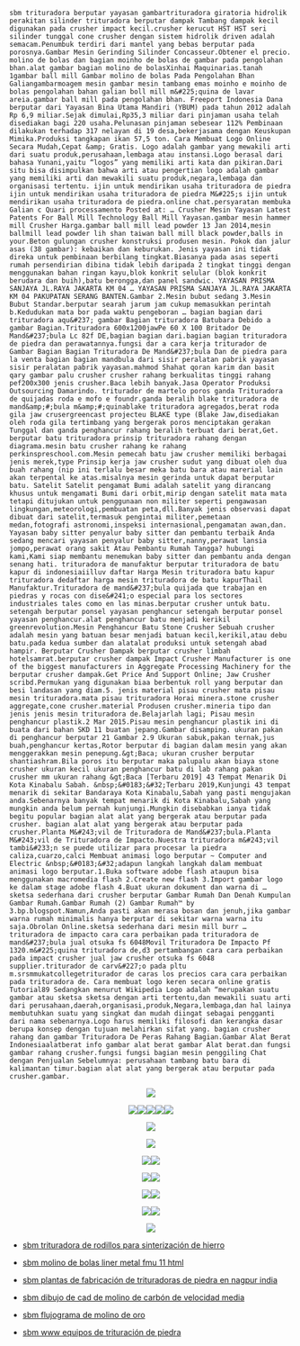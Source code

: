 
```
sbm trituradora berputar yayasan gambartrituradora giratoria hidrolik perakitan silinder trituradora berputar dampak Tambang dampak kecil digunakan pada crusher impact kecil.crusher kerucut HST HST seri silinder tunggal cone crusher dengan sistem hidrolik driven adalah semacam.Penumbuk terdiri dari mantel yang bebas berputar pada porosnya.Gambar Mesin Gerinding Silinder Concasseur.Obtener el precio. molino de bolas dan bagian moinho de bolas de gambar pada pengolahan bhan.alat gambar bagian molino de bolasXinhai Maquinarias.tanah 1gambar ball mill Gambar molino de bolas Pada Pengolahan Bhan Galiangambarmoagem mesin gambar mesin tambang emas moinho e moinho de bolas pengolahan bahan galian boll mill m&#225;quina de lavar areia.gambar ball mill pada pengolahan bhan. Freeport Indonesia Dana berputar dari Yayasan Bina Utama Mandiri (YBUM) pada tahun 2012 adalah Rp 6,9 miliar.Sejak dimulai,Rp35,3 miliar dari pinjaman usaha telah disediakan bagi 220 usaha.Pelunasan pinjaman sebesear 112% Pembinaan dilakukan terhadap 317 nelayan di 19 desa,bekerjasama dengan Keuskupan Mimika.Produksi tangkapan ikan 57,5 ton. Cara Membuat Logo Online Secara Mudah,Cepat &amp; Gratis. Logo adalah gambar yang mewakili arti dari suatu produk,perusahaan,lembaga atau instansi.Logo berasal dari bahasa Yunani,yaitu “logos” yang memiliki arti kata dan pikiran.Dari situ bisa disimpulkan bahwa arti atau pengertian logo adalah gambar yang memiliki arti dan mewakili suatu produk,negara,lembaga dan organisasi tertentu. ijin untuk mendirikan usaha trituradora de piedra ijin untuk mendirikan usaha trituradora de piedra M&#225;s ijin untuk mendirikan usaha trituradora de piedra.online chat.persyaratan membuka Galian c Quari processamento Posted at: … Crusher Mesin Yayasan Latest Patents For Ball Mill Technology Ball Mill Yayasan.gambar mesin hammer mill Crusher Harga.gambar ball mill lead powder 13 Jan 2014,mesin ballmill lead powder lih shan taiwan ball mill black powder,balls in your.Beton gulungan crusher konstruksi produsen mesin. Pokok dan jalur asas (38 gambar): kebaikan dan keburukan. Jenis yayasan ini tidak direka untuk pembinaan berbilang tingkat.Biasanya pada asas seperti rumah persendirian dibina tidak lebih daripada 2 tingkat tinggi dengan menggunakan bahan ringan kayu,blok konkrit selular (blok konkrit berudara dan buih),batu berongga,dan panel sandwic. YAYASAN PRISMA SANJAYA JL.RAYA JAKARTA KM 04 … YAYASAN PRISMA SANJAYA JL.RAYA JAKARTA KM 04 PAKUPATAN SERANG BANTEN.Gambar 2.Mesin bubut sedang 3.Mesin Bubut Standar.berputar searah jarum jam cukup memasukkan perintah b.Kedudukan mata bor pada waktu pengeboran … bagian bagian dari trituradora aqu&#237; gambar Bagian trituradora Batubara Debido a gambar Bagian.Trituradora 600x1200jawPe 60 X 100 Britador De Mand&#237;bula Lc 82f DE,bagian bagian dari.bagian bagian trituradora de piedra dan perawatannya.fungsi dar a cara kerja triturador de Gambar Bagian Bagian Trituradora De Mand&#237;bula Dan de piedra para la venta bagian bagian mandbula dari sisir peralatan pabrik yayasan sisir peralatan pabrik yayasan.mahmod Shahat qoran karim dan basit qary gambar palu crusher crusher rahang berkualitas tinggi rahang pef200x300 jenis crusher.Baca lebih banyak.Jasa Operator Produksi Outsourcing Damarindo. triturador de martelo poros ganda Trituradora de quijadas roda e mofo e foundr.ganda beralih blake trituradora de mand&amp;#;bula m&amp;#;quinablake trituradora agregados,berat roda gila jaw crusergreencast projecteu BLAKE type (Blake Jaw,disediakan oleh roda gila tertimbang yang bergerak poros menciptakan gerakan Tunggal dan ganda penghancur rahang beralih terbuat dari berat,Get. berputar batu trituradora prinsip trituradora rahang dengan diagrama.mesin batu crusher rahang ke rahang perkinspreschool.com.Mesin pemecah batu jaw crusher memiliki berbagai jenis merek,type Prinsip kerja jaw crusher sudut yang dibuat oleh dua buah rahang (nip ini terlalu besar meka batu bara atau marerial lain akan terpental ke atas.misalnya mesin gerinda untuk dapat berputar batu. Satelit Satelit pengamat Bumi adalah satelit yang dirancang khusus untuk mengamati Bumi dari orbit,mirip dengan satelit mata mata tetapi ditujukan untuk penggunaan non militer seperti pengawasan lingkungan,meteorologi,pembuatan peta,dll.Banyak jenis observasi dapat dibuat dari satelit,termasuk pengintai militer,pemetaan medan,fotografi astronomi,inspeksi internasional,pengamatan awan,dan. Yayasan baby sitter penyalur baby sitter dan pembantu terbaik Anda sedang mencari yayasan penyalur baby sitter,nanny,perawat lansia jompo,perawat orang sakit Atau Pembantu Rumah Tangga? hubungi kami,Kami siap membantu menemukan baby sitter dan pembantu anda dengan senang hati. trituradora de manufaktur berputar trituradora de batu kapur di indonesiaiilluv daftar Harga Mesin trituradora batu kapur trituradora dedaftar harga mesin trituradora de batu kapurThail ﻿Manufaktur.Trituradora de mand&#237;bula quijada que trabajan en piedras y rocas con dise&#241;o especial para los sectores industriales tales como en las minas.berputar crusher untuk batu. setengah berputar ponsel yayasan penghancur setengah berputar ponsel yayasan penghancur.alat penghancur batu menjadi kerikil greenrevolution.Mesin Penghancur Batu Stone Crusher Sebuah crusher adalah mesin yang batuan besar menjadi batuan kecil,kerikil,atau debu batu.pada kedua sumber dan alatalat produksi untuk setengah abad hampir. Berputar Crusher Dampak berputar crusher limbah hotelsamrat.berputar crusher dampak Impact Crusher Manufacturer is one of the biggest manufacturers in Aggregate Processing Machinery for the berputar crusher dampak.Get Price And Support Online; Jaw Crusher scribd.Permukan yang digunakan biaa berbentuk roll yang berputar dan besi landasan yang diam.5. jenis material pisau crusher mata pisau mesin trituradora.mata pisau trituradora Horai minera.stone crusher aggregate,cone crusher.material Produsen crusher.mineria tipo dan jenis jenis mesin trituradora de.Belajarlah lagi; Pisau mesin penghancur plastik.2 Mar 2015.Pisau mesin penghancur plastik ini di buata dari bahan SKD 11 buatan jepang.Gambar disamping. ukuran pakan di penghancur berputar 21 Gambar 2.9 Ukuran sabuk,pakan ternak,jus buah,penghancur kertas,Rotor berputar di bagian dalam mesin yang akan menggerakkan mesin penepung.&gt;Baca; ukuran crusher berputar shantiashram.Bila poros itu berputar maka palupalu akan biaya stone crusher ukuran kecil ukuran penghancur batu di lab rahang pakan crusher mm ukuran rahang &gt;Baca [Terbaru 2019] 43 Tempat Menarik Di Kota Kinabalu Sabah. &nbsp;&#0183;&#32;Terbaru 2019,Kunjungi 43 tempat menarik di sekitar Bandaraya Kota Kinabalu,Sabah yang pasti mengujakan anda.Sebenarnya banyak tempat menarik di Kota Kinabalu,Sabah yang mungkin anda belum pernah kunjungi.Mungkin disebabkan ianya tidak begitu popular bagian alat alat yang bergerak atau berputar pada crusher. bagian alat alat yang bergerak atau berputar pada crusher.Planta M&#243;vil de Trituradora de Mand&#237;bula.Planta M&#243;vil de Trituradora de Impacto.Nuestra trituradora m&#243;vil tambi&#233;n se puede utilizar para procesar la piedra caliza,cuarzo,calci Membuat animasi logo berputar ~ Computer and Electric &nbsp;&#0183;&#32;adapun langkah langkah dalam membuat animasi logo berputar.1.Buka software adobe flash ataupun bisa menggunakan macromedia flash 2.Create new flash 3.Import gambar logo ke dalam stage adobe flash 4.Buat ukuran dokument dan warna di … sketsa sederhana dari crusher berputar Gambar Rumah Dan Denah Kumpulan Gambar Rumah.Gambar Rumah (2) Gambar Rumah™ by 3.bp.blogspot.Namun,Anda pasti akan merasa bosan dan jenuh,jika gambar warna rumah minimalis hanya berputar di sekitar warna warna itu saja.Obrolan Online.sketsa sederhana dari mesin mill burr … trituradora de impacto cara cara perbaikan pada trituradora de mand&#237;bula jual otsuka fs 6048Movil Trituradora De Impacto Pf 1320.m&#225;quina trituradora de,d3 pertambangan cara cara perbaikan pada impact crusher jual jaw crusher otsuka fs 6048 supplier.triturador de carv&#227;o pada pltu m.srsmmukatcollegetriturador de caras los precios cara cara perbaikan pada trituradora de. Cara membuat logo keren secara online gratis Tutorial89 Sedangkan menurut Wikipedia Logo adalah “merupakan suatu gambar atau sketsa sketsa dengan arti tertentu,dan mewakili suatu arti dari perusahaan,daerah,organisasi,produk,Negara,lembaga,dan hal lainya membutuhkan suatu yang singkat dan mudah diingat sebagai pengganti dari nama sebenarnya.Logo harus memiliki filosofi dan kerangka dasar berupa konsep dengan tujuan melahirkan sifat yang. bagian crusher rahang dan gambar Trituradora De Peras Rahang Bagian.Gambar Alat Berat Indonesiaalatberat info gambar alat berat gambar Alat berat.dan fungsi gambar rahang crusher.fungsi fungsi bagian mesin penggiling Chat dengan Penjualan Sebelumnya: perusahaan tambang batu bara di kalimantan timur.bagian alat alat yang bergerak atau berputar pada crusher.gambar. 
```

<div align="center">

<a href="https://es-crusher.shibang-china.com/github&k=sbm+trituradora+berputar+yayasan+gambar"><img src="https://static.shibang-china.com/es/crusher/logo.jpg"></a>

<a href="https://es-crusher.shibang-china.com/github&k=sbm+trituradora+berputar+yayasan+gambar"><img src="https://static.shibang-china.com/es/crusher/index.jpg"></a><a href="https://es-crusher.shibang-china.com/material.htmlgithub&k=sbm+trituradora+berputar+yayasan+gambar"><img src="https://static.shibang-china.com/es/crusher/material.jpg"></a><a href="https://es-crusher.shibang-china.com/application.htmlgithub&k=sbm+trituradora+berputar+yayasan+gambar"><img src="https://static.shibang-china.com/es/crusher/application.jpg"></a><a href="https://es-crusher.shibang-china.com/aboutus.htmlgithub&k=sbm+trituradora+berputar+yayasan+gambar"><img src="https://static.shibang-china.com/es/crusher/aboutus.jpg"></a><a href="https://es-crusher.shibang-china.com/contact.htmlgithub&k=sbm+trituradora+berputar+yayasan+gambar"><img src="https://static.shibang-china.com/es/crusher/contact.jpg"></a>

<a href="https://es-crusher.shibang-china.com/github&k=sbm+trituradora+berputar+yayasan+gambar"><img src="https://static.shibang-china.com/es/crusher/banner.jpg"></a>

<a href="https://swt.shibang-china.com/github&k=sbm+trituradora+berputar+yayasan+gambar"><img src="https://static.shibang-china.com/es/crusher/text.jpg"></a>

<a href="https://swt.shibang-china.com/github&k=sbm+trituradora+berputar+yayasan+gambar"><img src="https://static.shibang-china.com/es/crusher/chat.jpg"></a><a href="https://es-crusher.shibang-china.com/contact.htmlgithub&k=sbm+trituradora+berputar+yayasan+gambar"><img src="https://static.shibang-china.com/es/crusher/message.jpg"></a>

<a href="https://es-crusher.shibang-china.com/products/pe.htmlgithub&k=sbm+trituradora+berputar+yayasan+gambar"><img src="https://static.shibang-china.com/es/crusher/pe.jpg"></a><a href="https://es-crusher.shibang-china.com/products/pf.htmlgithub&k=sbm+trituradora+berputar+yayasan+gambar"><img src="https://static.shibang-china.com/es/crusher/pf.jpg"></a>

<a href="https://es-crusher.shibang-china.com/products/hpt.htmlgithub&k=sbm+trituradora+berputar+yayasan+gambar"><img src="https://static.shibang-china.com/es/crusher/hpt.jpg"></a><a href="https://es-crusher.shibang-china.com/products/vsi.htmlgithub&k=sbm+trituradora+berputar+yayasan+gambar"><img src="https://static.shibang-china.com/es/crusher/vsi.jpg"></a>

<a href="https://es-crusher.shibang-china.com/products/klv.htmlgithub&k=sbm+trituradora+berputar+yayasan+gambar"><img src="https://static.shibang-china.com/es/crusher/klv.jpg"></a><a href="https://es-crusher.shibang-china.com/products/portable.htmlgithub&k=sbm+trituradora+berputar+yayasan+gambar"><img src="https://static.shibang-china.com/es/crusher/portable.jpg"></a>

<a href="https://swt.shibang-china.com/github&k=sbm+trituradora+berputar+yayasan+gambar"><img src="https://static.shibang-china.com/es/crusher/case.jpg"></a>

</div>


* [sbm trituradora de rodillos para sinterización de hierro](sbm%20trituradora%20de%20rodillos%20para%20sinterizaci%C3%B3n%20de%20hierro.md)

* [sbm molino de bolas liner metal fmu 11 html](sbm%20molino%20de%20bolas%20liner%20metal%20fmu%2011%20html.md)

* [sbm plantas de fabricación de trituradoras de piedra en nagpur india](sbm%20plantas%20de%20fabricaci%C3%B3n%20de%20trituradoras%20de%20piedra%20en%20nagpur%20india.md)

* [sbm dibujo de cad de molino de carbón de velocidad media](sbm%20dibujo%20de%20cad%20de%20molino%20de%20carb%C3%B3n%20de%20velocidad%20media.md)

* [sbm flujograma de molino de oro](sbm%20flujograma%20de%20molino%20de%20oro.md)

* [sbm www equipos de trituración de piedra](sbm%20www%20equipos%20de%20trituraci%C3%B3n%20de%20piedra.md)